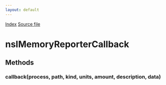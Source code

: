 ```yaml
---
layout: default
---
```

<div id='links'><a href="../index.html">Index</a>
<a href="http://dxr.mozilla.org/mozilla-central/source/xpcom/base/nsIMemoryReporter.idl">Source file</a>
</div>

# nsIMemoryReporterCallback #

## Methods ##

### callback(process, path, kind, units, amount, description, data) ###
